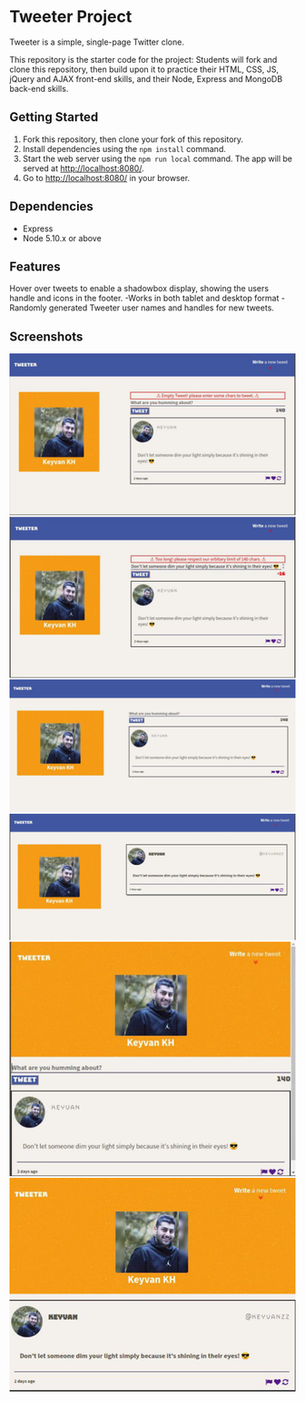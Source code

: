 # Tweeter Project

Tweeter is a simple, single-page Twitter clone.

This repository is the starter code for the project: Students will fork and clone this repository, then build upon it to practice their HTML, CSS, JS, jQuery and AJAX front-end skills, and their Node, Express and MongoDB back-end skills.

## Getting Started

1. Fork this repository, then clone your fork of this repository.
2. Install dependencies using the `npm install` command.
3. Start the web server using the `npm run local` command. The app will be served at <http://localhost:8080/>.
4. Go to <http://localhost:8080/> in your browser.

## Dependencies

- Express
- Node 5.10.x or above

## Features

Hover over tweets to enable a shadowbox display, showing the users handle and icons in the footer. -Works in both tablet and desktop format -Randomly generated Tweeter user names and handles for new tweets.

## Screenshots

![Screenshot of desktopSize-newTweets-error1](https://github.com/keyvanzz/tweeter/blob/master/docs/desktopSize-newTweets-error1.jpg)
![Screenshot of desktopSize-newTweets-error2](https://github.com/keyvanzz/tweeter/blob/master/docs/desktopSize-newTweets-error2.jpg)
![Screenshot of desktopSize-newTweets](https://github.com/keyvanzz/tweeter/blob/master/docs/desktopSize-newTweets.jpg)
![Screenshot of desktopSize-tweetBox](https://github.com/keyvanzz/tweeter/blob/master/docs/desktopSize-tweetBox.jpg)
![Screenshot of mobileSize-newTweets](https://github.com/keyvanzz/tweeter/blob/master/docs/mobileSize-newTweets.jpg)
![Screenshot of mobileSize-tweetBox](https://github.com/keyvanzz/tweeter/blob/master/docs/mobileSize-tweetBox.jpg)